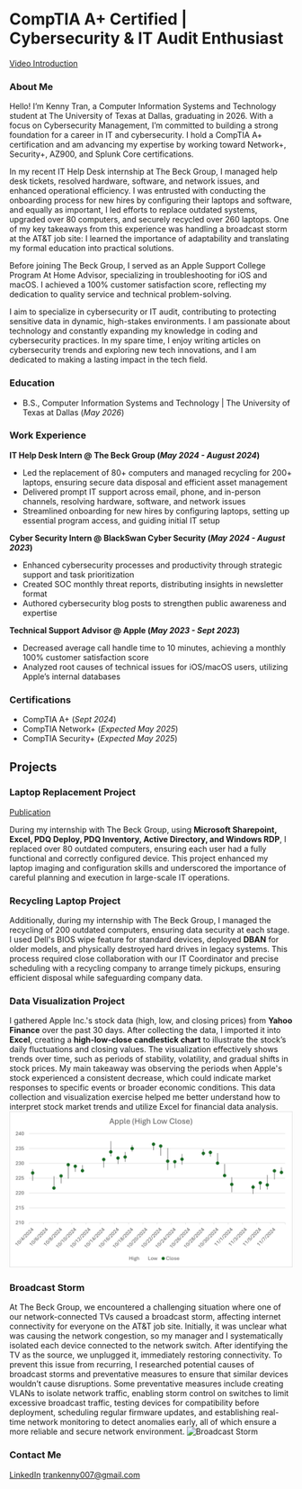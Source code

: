 # CompTIA A+ Certified | Cybersecurity & IT Audit Enthusiast
[Video Introduction](https://youtu.be/kB8LuGkBrv8)
### About Me
Hello! I’m Kenny Tran, a Computer Information Systems and Technology student at The University of Texas at Dallas, graduating in 2026. With a focus on Cybersecurity Management, I’m committed to building a strong foundation for a career in IT and cybersecurity. I hold a CompTIA A+ certification and am advancing my expertise by working toward Network+, Security+, AZ900, and Splunk Core certifications.

In my recent IT Help Desk internship at The Beck Group, I managed help desk tickets, resolved hardware, software, and network issues, and enhanced operational efficiency. I was entrusted with conducting the onboarding process for new hires by configuring their laptops and software, and equally as important, I led efforts to replace outdated systems, upgraded over 80 computers, and securely recycled over 260 laptops. One of my key takeaways from this experience was handling a broadcast storm at the AT&T job site: I learned the importance of adaptability and translating my formal education into practical solutions. 

Before joining The Beck Group, I served as an Apple Support College Program At Home Advisor, specializing in troubleshooting for iOS and macOS. I achieved a 100% customer satisfaction score, reflecting my dedication to quality service and technical problem-solving.

I aim to specialize in cybersecurity or IT audit, contributing to protecting sensitive data in dynamic, high-stakes environments. I am passionate about technology and constantly expanding my knowledge in coding and cybersecurity practices. In my spare time, I enjoy writing articles on cybersecurity trends and exploring new tech innovations, and I am dedicated to making a lasting impact in the tech field.

### Education
- B.S., Computer Information Systems and Technology | The University of Texas at Dallas (_May 2026_) 

### Work Experience
**IT Help Desk Intern @ The Beck Group (_May 2024 - August 2024_)**
- Led the replacement of 80+ computers and managed recycling for 200+ laptops, ensuring secure data disposal and efficient asset management
- Delivered prompt IT support across email, phone, and in-person channels, resolving hardware, software, and network issues
- Streamlined onboarding for new hires by configuring laptops, setting up essential program access, and guiding initial IT setup

**Cyber Security Intern @ BlackSwan Cyber Security (_May 2024 - August 2023_)**
-	Enhanced cybersecurity processes and productivity through strategic support and task prioritization
-	Created SOC monthly threat reports, distributing insights in newsletter format
-	Authored cybersecurity blog posts to strengthen public awareness and expertise


**Technical Support Advisor @ Apple (_May 2023 - Sept 2023_)**
- Decreased average call handle time to 10 minutes, achieving a monthly 100% customer satisfaction score
- Analyzed root causes of technical issues for iOS/macOS users, utilizing Apple’s internal databases

### Certifications
- CompTIA A+ (_Sept 2024_)
- CompTIA Network+ (_Expected May 2025_)
- CompTIA Security+ (_Expected May 2025_)
  
## Projects
### Laptop Replacement Project
[Publication](https://www.linkedin.com/pulse/my-experience-intern-beck-group-adventure-assistance-kenny-tran-j4uhc/?trackingId=q5zd5qK%2BT6ePwbZtC2PeeA%3D%3D)

During my internship with The Beck Group, using **Microsoft Sharepoint, Excel, PDQ Deploy, PDQ Inventory, Active Directory, and Windows RDP**, I replaced over 80 outdated computers, ensuring each user had a fully functional and correctly configured device. This project enhanced my laptop imaging and configuration skills and underscored the importance of careful planning and execution in large-scale IT operations.

### Recycling Laptop Project

Additionally, during my internship with The Beck Group, I managed the recycling of 200 outdated computers, ensuring data security at each stage. I used Dell's BIOS wipe feature for standard devices, deployed **DBAN** for older models, and physically destroyed hard drives in legacy systems. This process required close collaboration with our IT Coordinator and precise scheduling with a recycling company to arrange timely pickups, ensuring efficient disposal while safeguarding company data.

### Data Visualization Project
I gathered Apple Inc.'s stock data (high, low, and closing prices) from **Yahoo Finance** over the past 30 days. After collecting the data, I imported it into **Excel**, creating a **high-low-close candlestick chart** to illustrate the stock’s daily fluctuations and closing values.
The visualization effectively shows trends over time, such as periods of stability, volatility, and gradual shifts in stock prices. My main takeaway was observing the periods when Apple's stock experienced a consistent decrease, which could indicate market responses to specific events or broader economic conditions. This data collection and visualization exercise helped me better understand how to interpret stock market trends and utilize Excel for financial data analysis.
![Apple (High Low Close)](/assets/AppleGraph.png)

### Broadcast Storm
At The Beck Group, we encountered a challenging situation where one of our network-connected TVs caused a broadcast storm, affecting internet connectivity for everyone on the AT&T job site. Initially, it was unclear what was causing the network congestion, so my manager and I systematically isolated each device connected to the network switch. After identifying the TV as the source, we unplugged it, immediately restoring connectivity.
To prevent this issue from recurring, I researched potential causes of broadcast storms and preventative measures to ensure that similar devices wouldn’t cause disruptions. Some preventative measures include creating VLANs to isolate network traffic, enabling storm control on switches to limit excessive broadcast traffic, testing devices for compatibility before deployment, scheduling regular firmware updates, and establishing real-time network monitoring to detect anomalies early, all of which ensure a more reliable and secure network environment.
![Broadcast Storm](/assets/broadcastStorm.jpg)

### Contact Me
[LinkedIn](https://www.linkedin.com/in/kenny-tran10/)
trankenny007@gmail.com
